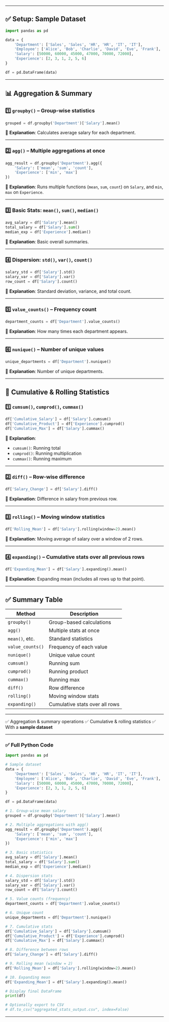 
---

## ✅ Setup: Sample Dataset

```python
import pandas as pd

data = {
    'Department': ['Sales', 'Sales', 'HR', 'HR', 'IT', 'IT'],
    'Employee': ['Alice', 'Bob', 'Charlie', 'David', 'Eve', 'Frank'],
    'Salary': [50000, 60000, 45000, 47000, 70000, 72000],
    'Experience': [2, 3, 1, 2, 5, 6]
}

df = pd.DataFrame(data)
```

---

## 📊 Aggregation & Summary

### 1️⃣ `groupby()` – Group-wise statistics

```python
grouped = df.groupby('Department')['Salary'].mean()
```

📌 **Explanation**: Calculates average salary for each department.

---

### 2️⃣ `agg()` – Multiple aggregations at once

```python
agg_result = df.groupby('Department').agg({
    'Salary': ['mean', 'sum', 'count'],
    'Experience': ['min', 'max']
})
```

📌 **Explanation**: Runs multiple functions (`mean`, `sum`, `count`) on `Salary`, and `min`, `max` on `Experience`.

---

### 3️⃣ Basic Stats: `mean()`, `sum()`, `median()`

```python
avg_salary = df['Salary'].mean()
total_salary = df['Salary'].sum()
median_exp = df['Experience'].median()
```

📌 **Explanation**: Basic overall summaries.

---

### 4️⃣ Dispersion: `std()`, `var()`, `count()`

```python
salary_std = df['Salary'].std()
salary_var = df['Salary'].var()
row_count = df['Salary'].count()
```

📌 **Explanation**: Standard deviation, variance, and total count.

---

### 5️⃣ `value_counts()` – Frequency count

```python
department_counts = df['Department'].value_counts()
```

📌 **Explanation**: How many times each department appears.

---

### 6️⃣ `nunique()` – Number of unique values

```python
unique_departments = df['Department'].nunique()
```

📌 **Explanation**: Number of unique departments.

---

## 🧮 Cumulative & Rolling Statistics

### 1️⃣ `cumsum()`, `cumprod()`, `cummax()`

```python
df['Cumulative_Salary'] = df['Salary'].cumsum()
df['Cumulative_Product'] = df['Experience'].cumprod()
df['Cumulative_Max'] = df['Salary'].cummax()
```

📌 **Explanation**:

* `cumsum()`: Running total
* `cumprod()`: Running multiplication
* `cummax()`: Running maximum

---

### 2️⃣ `diff()` – Row-wise difference

```python
df['Salary_Change'] = df['Salary'].diff()
```

📌 **Explanation**: Difference in salary from previous row.

---

### 3️⃣ `rolling()` – Moving window statistics

```python
df['Rolling_Mean'] = df['Salary'].rolling(window=2).mean()
```

📌 **Explanation**: Moving average of salary over a window of 2 rows.

---

### 4️⃣ `expanding()` – Cumulative stats over all previous rows

```python
df['Expanding_Mean'] = df['Salary'].expanding().mean()
```

📌 **Explanation**: Expanding mean (includes all rows up to that point).

---

## ✅ Summary Table

| Method           | Description                    |
| ---------------- | ------------------------------ |
| `groupby()`      | Group-based calculations       |
| `agg()`          | Multiple stats at once         |
| `mean()`, etc.   | Standard statistics            |
| `value_counts()` | Frequency of each value        |
| `nunique()`      | Unique value count             |
| `cumsum()`       | Running sum                    |
| `cumprod()`      | Running product                |
| `cummax()`       | Running max                    |
| `diff()`         | Row difference                 |
| `rolling()`      | Moving window stats            |
| `expanding()`    | Cumulative stats over all rows |

---

✅ Aggregation & summary operations
✅ Cumulative & rolling statistics
✅ With a **sample dataset**

---

### ✅ Full Python Code

```python
import pandas as pd

# Sample dataset
data = {
    'Department': ['Sales', 'Sales', 'HR', 'HR', 'IT', 'IT'],
    'Employee': ['Alice', 'Bob', 'Charlie', 'David', 'Eve', 'Frank'],
    'Salary': [50000, 60000, 45000, 47000, 70000, 72000],
    'Experience': [2, 3, 1, 2, 5, 6]
}

df = pd.DataFrame(data)

# 1. Group-wise mean salary
grouped = df.groupby('Department')['Salary'].mean()

# 2. Multiple aggregations with agg()
agg_result = df.groupby('Department').agg({
    'Salary': ['mean', 'sum', 'count'],
    'Experience': ['min', 'max']
})

# 3. Basic statistics
avg_salary = df['Salary'].mean()
total_salary = df['Salary'].sum()
median_exp = df['Experience'].median()

# 4. Dispersion stats
salary_std = df['Salary'].std()
salary_var = df['Salary'].var()
row_count = df['Salary'].count()

# 5. Value counts (frequency)
department_counts = df['Department'].value_counts()

# 6. Unique count
unique_departments = df['Department'].nunique()

# 7. Cumulative stats
df['Cumulative_Salary'] = df['Salary'].cumsum()
df['Cumulative_Product'] = df['Experience'].cumprod()
df['Cumulative_Max'] = df['Salary'].cummax()

# 8. Difference between rows
df['Salary_Change'] = df['Salary'].diff()

# 9. Rolling mean (window = 2)
df['Rolling_Mean'] = df['Salary'].rolling(window=2).mean()

# 10. Expanding mean
df['Expanding_Mean'] = df['Salary'].expanding().mean()

# Display final DataFrame
print(df)

# Optionally export to CSV
# df.to_csv("aggregated_stats_output.csv", index=False)
```

---

